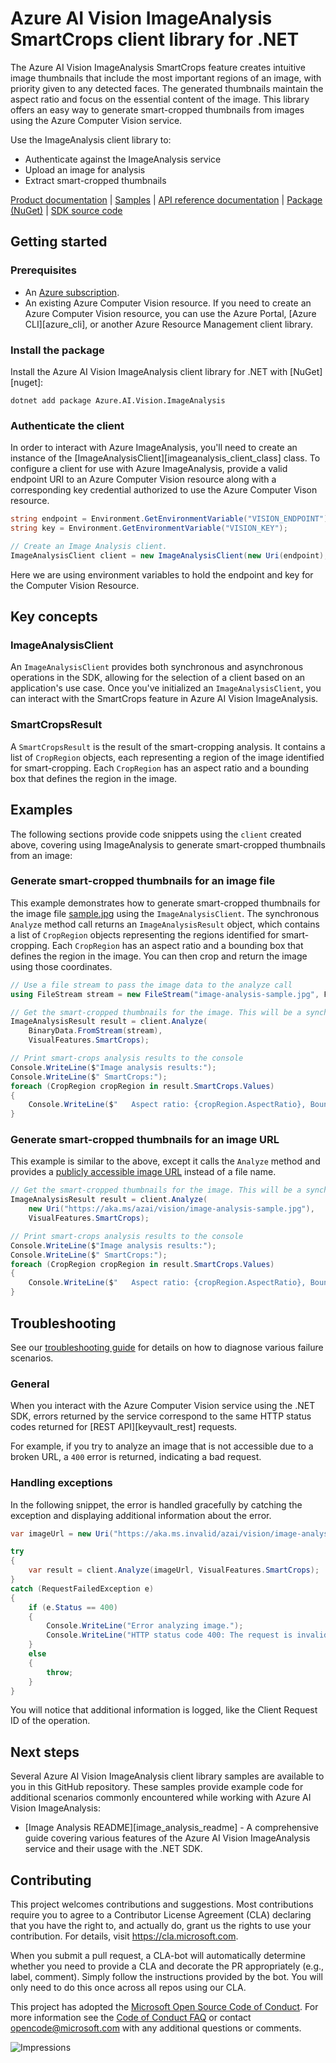 # Azure AI Vision ImageAnalysis SmartCrops client library for .NET

The Azure AI Vision ImageAnalysis SmartCrops feature creates intuitive image thumbnails that include the most important regions of an image, with priority given to any detected faces. The generated thumbnails maintain the aspect ratio and focus on the essential content of the image. This library offers an easy way to generate smart-cropped thumbnails from images using the Azure Computer Vision service.

Use the ImageAnalysis client library to:

- Authenticate against the ImageAnalysis service
- Upload an image for analysis
- Extract smart-cropped thumbnails

[Product documentation][image_analysis_overview] | [Samples](https://github.com/Azure/azure-sdk-for-net/blob/rhurey/ia_initial/sdk/vision/Azure.AI.Vision.ImageAnalysis/samples) | [API reference documentation](https://docs.microsoft.com/dotnet/api/azure.ai.vision.imageanalysis) | [Package (NuGet)](https://www.nuget.org/packages/Azure.AI.Vision.ImageAnalysis/) | [SDK source code](https://github.com/Azure/azure-sdk-for-net/tree/main/sdk/vision/Azure.AI.Vision.ImageAnalysis)

## Getting started

### Prerequisites

* An [Azure subscription][azure_sub].
* An existing Azure Computer Vision resource. If you need to create an Azure Computer Vision resource, you can use the Azure Portal, [Azure CLI][azure_cli], or another Azure Resource Management client library.

### Install the package

Install the Azure AI Vision ImageAnalysis client library for .NET with [NuGet][nuget]:

```dotnetcli
dotnet add package Azure.AI.Vision.ImageAnalysis
```

### Authenticate the client

In order to interact with Azure ImageAnalysis, you'll need to create an instance of the [ImageAnalysisClient][imageanalysis_client_class]
class. To configure a client for use with Azure ImageAnalysis, provide a valid endpoint URI to an Azure Computer Vision resource
along with a corresponding key credential authorized to use the Azure Computer Vison resource.

```C# Snippet:ImageAnalysisAuth
string endpoint = Environment.GetEnvironmentVariable("VISION_ENDPOINT");
string key = Environment.GetEnvironmentVariable("VISION_KEY");

// Create an Image Analysis client.
ImageAnalysisClient client = new ImageAnalysisClient(new Uri(endpoint), new AzureKeyCredential(key));
```

Here we are using environment variables to hold the endpoint and key for the Computer Vision Resource.

## Key concepts

### ImageAnalysisClient

An `ImageAnalysisClient` provides both synchronous and asynchronous operations in the SDK, allowing for the selection of a client based on an application's use case. Once you've initialized an `ImageAnalysisClient`, you can interact with the SmartCrops feature in Azure AI Vision ImageAnalysis.

### SmartCropsResult

A `SmartCropsResult` is the result of the smart-cropping analysis. It contains a list of `CropRegion` objects, each representing a region of the image identified for smart-cropping. Each `CropRegion` has an aspect ratio and a bounding box that defines the region in the image.

## Examples

The following sections provide code snippets using the `client` created above, covering using ImageAnalysis to generate smart-cropped thumbnails from an image:

### Generate smart-cropped thumbnails for an image file

This example demonstrates how to generate smart-cropped thumbnails for the image file [sample.jpg](https://aka.ms/azai/vision/image-analysis-sample.jpg) using the `ImageAnalysisClient`. The synchronous `Analyze` method call returns an `ImageAnalysisResult` object, which contains a list of `CropRegion` objects representing the regions identified for smart-cropping. Each `CropRegion` has an aspect ratio and a bounding box that defines the region in the image. You can then crop and return the image using those coordinates.

```C# Snippet:ImageAnalysisSmartCropsFromFile
// Use a file stream to pass the image data to the analyze call
using FileStream stream = new FileStream("image-analysis-sample.jpg", FileMode.Open);

// Get the smart-cropped thumbnails for the image. This will be a synchronously (blocking) call.
ImageAnalysisResult result = client.Analyze(
    BinaryData.FromStream(stream),
    VisualFeatures.SmartCrops);

// Print smart-crops analysis results to the console
Console.WriteLine($"Image analysis results:");
Console.WriteLine($" SmartCrops:");
foreach (CropRegion cropRegion in result.SmartCrops.Values)
{
    Console.WriteLine($"   Aspect ratio: {cropRegion.AspectRatio}, Bounding box: {cropRegion.BoundingBox}");
}
```

### Generate smart-cropped thumbnails for an image URL

This example is similar to the above, except it calls the `Analyze` method and provides a [publicly accessible image URL](https://aka.ms/azai/vision/image-analysis-sample.jpg) instead of a file name.

```C# Snippet:ImageAnalysisSmartCropsFromUrl
// Get the smart-cropped thumbnails for the image. This will be a synchronously (blocking) call.
ImageAnalysisResult result = client.Analyze(
    new Uri("https://aka.ms/azai/vision/image-analysis-sample.jpg"),
    VisualFeatures.SmartCrops);

// Print smart-crops analysis results to the console
Console.WriteLine($"Image analysis results:");
Console.WriteLine($" SmartCrops:");
foreach (CropRegion cropRegion in result.SmartCrops.Values)
{
    Console.WriteLine($"   Aspect ratio: {cropRegion.AspectRatio}, Bounding box: {cropRegion.BoundingBox}");
}
```

## Troubleshooting

See our [troubleshooting guide](https://github.com/Azure/azure-sdk-for-net/blob/rhurey/ia_initial/sdk/vision/Azure.AI.Vision.ImageAnalysis/TROUBLESHOOTING.md) for details on how to diagnose various failure scenarios.

### General

When you interact with the Azure Computer Vision service using the .NET SDK, errors returned by the service correspond to the same HTTP status codes returned for [REST API][keyvault_rest] requests.

For example, if you try to analyze an image that is not accessible due to a broken URL, a `400` error is returned, indicating a bad request.

### Handling exceptions

In the following snippet, the error is handled gracefully by catching the exception and displaying additional information about the error.

```C# Snippet:ImageAnalysisSmartCropsException
var imageUrl = new Uri("https://aka.ms.invalid/azai/vision/image-analysis-sample.jpg");

try
{
    var result = client.Analyze(imageUrl, VisualFeatures.SmartCrops);
}
catch (RequestFailedException e)
{
    if (e.Status == 400)
    {
        Console.WriteLine("Error analyzing image.");
        Console.WriteLine("HTTP status code 400: The request is invalid or malformed.");
    }
    else
    {
        throw;
    }
}
```

You will notice that additional information is logged, like the Client Request ID of the operation.

## Next steps

Several Azure AI Vision ImageAnalysis client library samples are available to you in this GitHub repository. These samples provide example code for additional scenarios commonly encountered while working with Azure AI Vision ImageAnalysis:

* [Image Analysis README][image_analysis_readme] - A comprehensive guide covering various features of the Azure AI Vision ImageAnalysis service and their usage with the .NET SDK.

## Contributing

This project welcomes contributions and suggestions. Most contributions require you to agree to a Contributor License Agreement (CLA) declaring that you have the right to, and actually do, grant us the rights to use your contribution. For details, visit https://cla.microsoft.com.

When you submit a pull request, a CLA-bot will automatically determine whether you need to provide a CLA and decorate the PR appropriately (e.g., label, comment). Simply follow the instructions provided by the bot. You will only need to do this once across all repos using our CLA.

This project has adopted the [Microsoft Open Source Code of Conduct](https://opensource.microsoft.com/codeofconduct/). For more information see the [Code of Conduct FAQ](https://opensource.microsoft.com/codeofconduct/faq/) or contact [opencode@microsoft.com](mailto:opencode@microsoft.com) with any additional questions or comments.

![Impressions](https://azure-sdk-impressions.azurewebsites.net/api/impressions/azure-sdk-for-net%2Fsdk%2Fvision%2FAzure.AI.Vision.ImageAnalysis%2FREADME.png)

<!-- LINKS -->
[image_analysis_overview]: https://learn.microsoft.com/azure/ai-services/computer-vision/overview-image-analysis?tabs=4-0
[azure_sub]: https://azure.microsoft.com/free/dotnet/